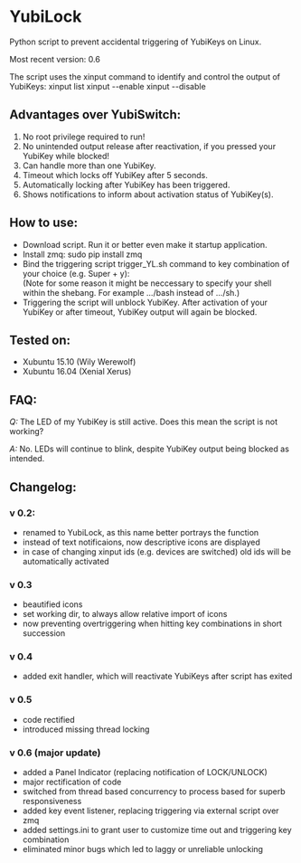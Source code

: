 # YubiLock

Python script to prevent accidental triggering of YubiKeys on Linux.

Most recent version: 0.6

The script uses the xinput command to identify and control the output of YubiKeys:
xinput list
xinput --enable <id>
xinput --disable <id>


## Advantages over YubiSwitch:
1. No root privilege required to run!
2. No unintended output release after reactivation, if you pressed your YubiKey while blocked!
3. Can handle more than one YubiKey.
4. Timeout which locks off YubiKey after 5 seconds.
5. Automatically locking after YubiKey has been triggered.
6. Shows notifications to inform about activation status of YubiKey(s).

## How to use:
- Download script. Run it or better even make it startup application.
- Install zmq: sudo pip install zmq
- Bind the triggering script trigger_YL.sh command to key combination of your choice (e.g. Super + y):  
(Note for some reason it might be neccessary to specify your shell within the shebang. For example .../bash instead of .../sh.)
- Triggering the script will unblock YubiKey. After activation of your YubiKey or after timeout, YubiKey output will again be blocked. 


## Tested on:
- Xubuntu 15.10 (Wily Werewolf)
- Xubuntu 16.04 (Xenial Xerus)

## FAQ:
_Q:_ The LED of my YubiKey is still active. Does this mean the script is not working?

_A:_ No. LEDs will continue to blink, despite YubiKey output being blocked as intended.

## Changelog:
### v 0.2:
- renamed to YubiLock, as this name better portrays the function
- instead of text notificaions, now descriptive icons are displayed
- in case of changing xinput ids (e.g. devices are switched) old ids will be automatically activated

### v 0.3
- beautified icons
- set working dir, to always allow relative import of icons
- now preventing overtriggering when hitting key combinations in short succession

### v 0.4
- added exit handler, which will reactivate YubiKeys after script has exited

### v 0.5
- code rectified
- introduced missing thread locking

### v 0.6 (major update)
- added a Panel Indicator (replacing notification of LOCK/UNLOCK)
- major rectification of code
- switched from thread based concurrency to process based for superb responsiveness
- added key event listener, replacing triggering via external script over zmq
- added settings.ini to grant user to customize time out and triggering key combination
- eliminated minor bugs which led to laggy or unreliable unlocking

